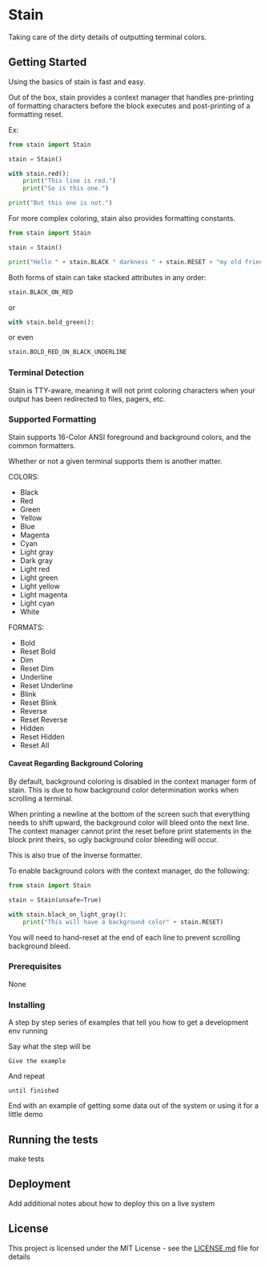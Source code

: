 # Stain 

Taking care of the dirty details of outputting terminal colors.

## Getting Started

Using the basics of stain is fast and easy. 

Out of the box, stain provides a context manager that handles pre-printing of
formatting characters before the block executes and post-printing of a formatting
reset.

Ex:
```PYTHON
from stain import Stain

stain = Stain()

with stain.red():
    print("This line is red.")
    print("So is this one.")

print("But this one is not.")
```

For more complex coloring, stain also provides formatting constants.

```PYTHON
from stain import Stain

stain = Stain()

print("Hello " + stain.BLACK " darkness " + stain.RESET + "my old friend.")
```


Both forms of stain can take stacked attributes in any order:

```PYTHON
stain.BLACK_ON_RED
```
or
```PYTHON
with stain.bold_green():
```
or even
```PYTHON
stain.BOLD_RED_ON_BLACK_UNDERLINE
```

### Terminal Detection
Stain is TTY-aware, meaning it will not print coloring characters when your output
has been redirected to files, pagers, etc. 


### Supported Formatting

Stain supports 16-Color ANSI foreground and background colors, and the common formatters.

Whether or not a given terminal supports them is another matter. 

COLORS:
* Black
* Red
* Green
* Yellow
* Blue
* Magenta
* Cyan
* Light gray
* Dark gray
* Light red
* Light green
* Light yellow
* Light magenta
* Light cyan
* White

FORMATS:
* Bold
* Reset Bold
* Dim
* Reset Dim
* Underline
* Reset Underline
* Blink
* Reset Blink
* Reverse
* Reset Reverse
* Hidden
* Reset Hidden
* Reset All

#### Caveat Regarding Background Coloring

By default, background coloring is disabled in the context manager form of stain.
This is due to how background color determination works when scrolling a terminal.

When printing a newline at the bottom of the screen such that everything needs to shift
upward, the background color will bleed onto the next line. The context manager cannot
print the reset before print statements in the block print theirs, so ugly background
color bleeding will occur. 

This is also true of the Inverse formatter.

To enable background colors with the context manager, do the following:
```PYTHON
from stain import Stain

stain = Stain(unsafe=True)

with stain.black_on_light_gray():
    print("This will have a background color" + stain.RESET)
```

You will need to hand-reset at the end of each line to prevent scrolling background bleed.


### Prerequisites

 None

### Installing

A step by step series of examples that tell you how to get a development env running

Say what the step will be

```
Give the example
```

And repeat

```
until finished
```

End with an example of getting some data out of the system or using it for a little demo

## Running the tests

make tests

## Deployment

Add additional notes about how to deploy this on a live system

## License

This project is licensed under the MIT License - see the [LICENSE.md](LICENSE.md) file for details
